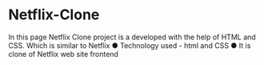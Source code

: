 # Netflix-Clone
In this page Netflix Clone project is a developed with the help of HTML and CSS. Which is similar to Netflix ● Technology used - html and CSS  ● It is clone of Netflix web site frontend
